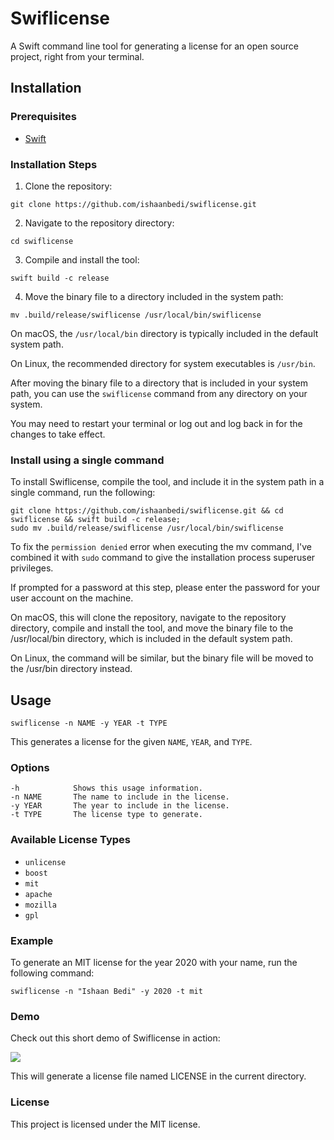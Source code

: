 # Swiflicense

A Swift command line tool for generating a license for an open source project, right from your terminal.

## Installation

### Prerequisites
- [Swift](https://www.swift.org/download/)

### Installation Steps
1. Clone the repository:

```
git clone https://github.com/ishaanbedi/swiflicense.git
```

2. Navigate to the repository directory:

```
cd swiflicense
```

3. Compile and install the tool:
```
swift build -c release
```
4. Move the binary file to a directory included in the system path:
```
mv .build/release/swiflicense /usr/local/bin/swiflicense
```

On macOS, the `/usr/local/bin` directory is typically included in the default system path. 

On Linux, the recommended directory for system executables is `/usr/bin`.

After moving the binary file to a directory that is included in your system path, you can use the `swiflicense` command from any directory on your system. 

You may need to restart your terminal or log out and log back in for the changes to take effect.

### Install using a single command
To install Swiflicense, compile the tool, and include it in the system path in a single command, run the following:

```
git clone https://github.com/ishaanbedi/swiflicense.git && cd swiflicense && swift build -c release;
sudo mv .build/release/swiflicense /usr/local/bin/swiflicense
```
To fix the `permission denied` error when executing the mv command, I've combined it with `sudo` command to give the installation process superuser privileges. 

If prompted for a password at this step, please enter the password for your user account on the machine.

On macOS, this will clone the repository, navigate to the repository directory, compile and install the tool, and move the binary file to the /usr/local/bin directory, which is included in the default system path.

On Linux, the command will be similar, but the binary file will be moved to the /usr/bin directory instead.


## Usage

```
swiflicense -n NAME -y YEAR -t TYPE
```

This generates a license for the given `NAME`, `YEAR`, and `TYPE`.

### Options

```
-h            Shows this usage information.
-n NAME       The name to include in the license.
-y YEAR       The year to include in the license.
-t TYPE       The license type to generate.
```

### Available License Types
- `unlicense`
- `boost`
- `mit`
- `apache`
- `mozilla`
- `gpl`

### Example
To generate an MIT license for the year 2020 with your name, run the following command:

```
swiflicense -n "Ishaan Bedi" -y 2020 -t mit
```

### Demo
Check out this short demo of Swiflicense in action:

<img src="https://kcldtzblfykiwwltfouv.supabase.co/storage/v1/object/public/github-gif/swiflicense_demo.gif"/>



This will generate a license file named LICENSE in the current directory.

### License
This project is licensed under the MIT license.

